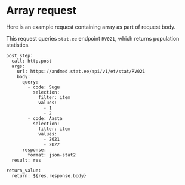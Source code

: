 # Array request

Here is an example request containing array as part of request body.

This request queries `stat.ee` endpoint `RV021`, which returns population statistics.

```
post_step:
  call: http.post
  args:
    url: https://andmed.stat.ee/api/v1/et/stat/RV021
    body:
      query:
        - code: Sugu
          selection:
            filter: item
            values:
              - 1
              - 2
        - code: Aasta
          selection:
            filter: item
            values:
              - 2021
              - 2022
      response:
        format: json-stat2
  result: res

return_value:
  return: ${res.response.body}
```
